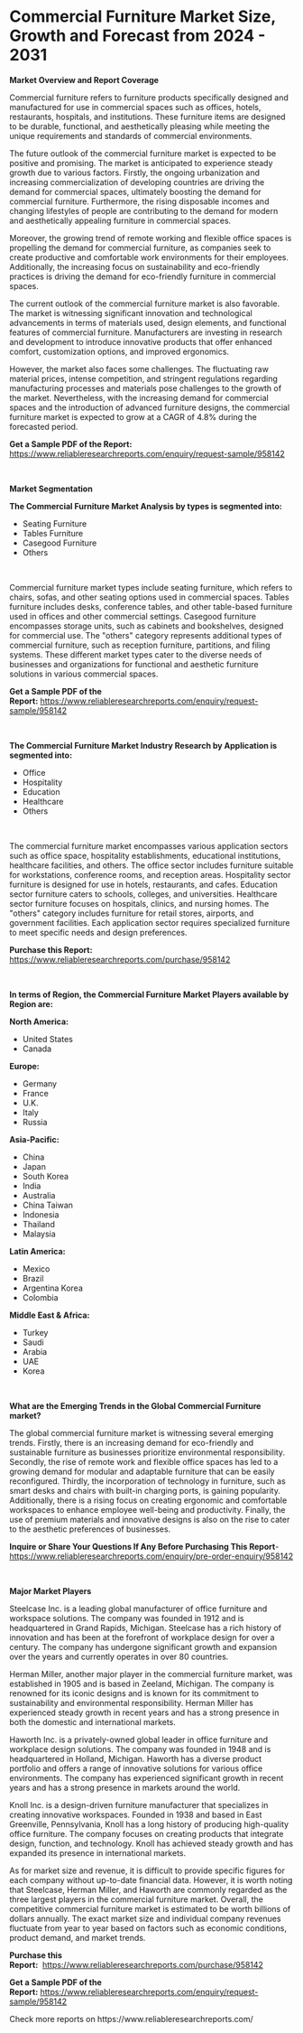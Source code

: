<p><h1>Commercial Furniture Market Size, Growth and Forecast from 2024 - 2031</h1></p><p><strong>Market Overview and Report Coverage</strong></p>
<p><p>Commercial furniture refers to furniture products specifically designed and manufactured for use in commercial spaces such as offices, hotels, restaurants, hospitals, and institutions. These furniture items are designed to be durable, functional, and aesthetically pleasing while meeting the unique requirements and standards of commercial environments.</p><p>The future outlook of the commercial furniture market is expected to be positive and promising. The market is anticipated to experience steady growth due to various factors. Firstly, the ongoing urbanization and increasing commercialization of developing countries are driving the demand for commercial spaces, ultimately boosting the demand for commercial furniture. Furthermore, the rising disposable incomes and changing lifestyles of people are contributing to the demand for modern and aesthetically appealing furniture in commercial spaces.</p><p>Moreover, the growing trend of remote working and flexible office spaces is propelling the demand for commercial furniture, as companies seek to create productive and comfortable work environments for their employees. Additionally, the increasing focus on sustainability and eco-friendly practices is driving the demand for eco-friendly furniture in commercial spaces.</p><p>The current outlook of the commercial furniture market is also favorable. The market is witnessing significant innovation and technological advancements in terms of materials used, design elements, and functional features of commercial furniture. Manufacturers are investing in research and development to introduce innovative products that offer enhanced comfort, customization options, and improved ergonomics.</p><p>However, the market also faces some challenges. The fluctuating raw material prices, intense competition, and stringent regulations regarding manufacturing processes and materials pose challenges to the growth of the market. Nevertheless, with the increasing demand for commercial spaces and the introduction of advanced furniture designs, the commercial furniture market is expected to grow at a CAGR of 4.8% during the forecasted period.</p></p>
<p><strong>Get a Sample PDF of the Report:</strong> <a href="https://www.reliableresearchreports.com/enquiry/request-sample/958142">https://www.reliableresearchreports.com/enquiry/request-sample/958142</a></p>
<p>&nbsp;</p>
<p><strong>Market Segmentation</strong></p>
<p><strong>The Commercial Furniture Market Analysis by types is segmented into:</strong></p>
<p><ul><li>Seating Furniture</li><li>Tables Furniture</li><li>Casegood Furniture</li><li>Others</li></ul></p>
<p>&nbsp;</p>
<p><p>Commercial furniture market types include seating furniture, which refers to chairs, sofas, and other seating options used in commercial spaces. Tables furniture includes desks, conference tables, and other table-based furniture used in offices and other commercial settings. Casegood furniture encompasses storage units, such as cabinets and bookshelves, designed for commercial use. The "others" category represents additional types of commercial furniture, such as reception furniture, partitions, and filing systems. These different market types cater to the diverse needs of businesses and organizations for functional and aesthetic furniture solutions in various commercial spaces.</p></p>
<p><strong>Get a Sample PDF of the Report:</strong>&nbsp;<a href="https://www.reliableresearchreports.com/enquiry/request-sample/958142">https://www.reliableresearchreports.com/enquiry/request-sample/958142</a></p>
<p>&nbsp;</p>
<p><strong>The Commercial Furniture Market Industry Research by Application is segmented into:</strong></p>
<p><ul><li>Office</li><li>Hospitality</li><li>Education</li><li>Healthcare</li><li>Others</li></ul></p>
<p>&nbsp;</p>
<p><p>The commercial furniture market encompasses various application sectors such as office space, hospitality establishments, educational institutions, healthcare facilities, and others. The office sector includes furniture suitable for workstations, conference rooms, and reception areas. Hospitality sector furniture is designed for use in hotels, restaurants, and cafes. Education sector furniture caters to schools, colleges, and universities. Healthcare sector furniture focuses on hospitals, clinics, and nursing homes. The "others" category includes furniture for retail stores, airports, and government facilities. Each application sector requires specialized furniture to meet specific needs and design preferences.</p></p>
<p><strong>Purchase this Report:</strong>&nbsp; <a href="https://www.reliableresearchreports.com/purchase/958142">https://www.reliableresearchreports.com/purchase/958142</a></p>
<p>&nbsp;</p>
<p><strong>In terms of Region, the Commercial Furniture Market Players available by Region are:</strong></p>
<p>
    <p> <strong> North America: </strong>
        <ul>
            <li>United States</li>
            <li>Canada</li>
        </ul>
        </p> 
    <p> <strong> Europe: </strong>
        <ul>
            <li>Germany</li>
            <li>France</li>
            <li>U.K.</li>
            <li>Italy</li>
            <li>Russia</li>
        </ul>
        </p> 
    <p> <strong> Asia-Pacific: </strong>
        <ul>
            <li>China</li>
            <li>Japan</li>
            <li>South Korea</li>
            <li>India</li>
            <li>Australia</li>
            <li>China Taiwan</li>
            <li>Indonesia</li>
            <li>Thailand</li>
            <li>Malaysia</li>
        </ul>
        </p> 
    <p> <strong> Latin America: </strong>
        <ul>
            <li>Mexico</li>
            <li>Brazil</li>
            <li>Argentina Korea</li>
            <li>Colombia</li>
        </ul>
        </p> 
    <p> <strong> Middle East & Africa: </strong>
        <ul>
            <li>Turkey</li>
            <li>Saudi</li>
            <li>Arabia</li>
            <li>UAE</li>
            <li>Korea</li>
        </ul>
    </p>
    </p>
<p>&nbsp;</p>
<p><strong>What are the Emerging Trends in the Global Commercial Furniture market?</strong></p>
<p><p>The global commercial furniture market is witnessing several emerging trends. Firstly, there is an increasing demand for eco-friendly and sustainable furniture as businesses prioritize environmental responsibility. Secondly, the rise of remote work and flexible office spaces has led to a growing demand for modular and adaptable furniture that can be easily reconfigured. Thirdly, the incorporation of technology in furniture, such as smart desks and chairs with built-in charging ports, is gaining popularity. Additionally, there is a rising focus on creating ergonomic and comfortable workspaces to enhance employee well-being and productivity. Finally, the use of premium materials and innovative designs is also on the rise to cater to the aesthetic preferences of businesses.</p></p>
<p><strong>Inquire or Share Your Questions If Any Before Purchasing This Report</strong>- <a href="https://www.reliableresearchreports.com/enquiry/pre-order-enquiry/958142">https://www.reliableresearchreports.com/enquiry/pre-order-enquiry/958142</a></p>
<p>&nbsp;</p>
<p><strong>Major Market Players</strong></p>
<p><p>Steelcase Inc. is a leading global manufacturer of office furniture and workspace solutions. The company was founded in 1912 and is headquartered in Grand Rapids, Michigan. Steelcase has a rich history of innovation and has been at the forefront of workplace design for over a century. The company has undergone significant growth and expansion over the years and currently operates in over 80 countries.</p><p>Herman Miller, another major player in the commercial furniture market, was established in 1905 and is based in Zeeland, Michigan. The company is renowned for its iconic designs and is known for its commitment to sustainability and environmental responsibility. Herman Miller has experienced steady growth in recent years and has a strong presence in both the domestic and international markets.</p><p>Haworth Inc. is a privately-owned global leader in office furniture and workplace design solutions. The company was founded in 1948 and is headquartered in Holland, Michigan. Haworth has a diverse product portfolio and offers a range of innovative solutions for various office environments. The company has experienced significant growth in recent years and has a strong presence in markets around the world.</p><p>Knoll Inc. is a design-driven furniture manufacturer that specializes in creating innovative workspaces. Founded in 1938 and based in East Greenville, Pennsylvania, Knoll has a long history of producing high-quality office furniture. The company focuses on creating products that integrate design, function, and technology. Knoll has achieved steady growth and has expanded its presence in international markets.</p><p>As for market size and revenue, it is difficult to provide specific figures for each company without up-to-date financial data. However, it is worth noting that Steelcase, Herman Miller, and Haworth are commonly regarded as the three largest players in the commercial furniture market. Overall, the competitive commercial furniture market is estimated to be worth billions of dollars annually. The exact market size and individual company revenues fluctuate from year to year based on factors such as economic conditions, product demand, and market trends.</p></p>
<p><strong>Purchase this Report:</strong>&nbsp;&nbsp;<a href="https://www.reliableresearchreports.com/purchase/958142">https://www.reliableresearchreports.com/purchase/958142</a></p>
<p></p>
<p><strong>Get a Sample PDF of the Report:</strong>&nbsp;<a href="https://www.reliableresearchreports.com/enquiry/request-sample/958142">https://www.reliableresearchreports.com/enquiry/request-sample/958142</a></p>
<p>Check more reports on https://www.reliableresearchreports.com/</p>